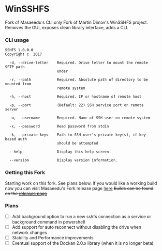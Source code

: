 # WinSSHFS

Fork of Masaeedu's CLI only Fork of Martin Dimov's WinSSHFS project. Removes the GUI, exposes clean library interface, adds a CLI.

### CLI usage

```
SSHFS 1.0.0.0
Copyright c  2017

  -d, --drive-letter    Required. Drive letter to mount the remote SFTP path 
                        under

  -r, --path            Required. Absolute path of directory to be mounted from
                        remote system

  -h, --host            Required. IP or hostname of remote host

  -p, --port            (Default: 22) SSH service port on remote server

  -u, --username        Required. Name of SSH user on remote system

  -x, --password        Read password from stdin

  -k, --private-keys    Path to SSH user's private key(s), if key-based auth 
                        should be attempted

  --help                Display this help screen.

  --version             Display version information.

```
### Getting this Fork
Starting work on this fork. See plans below. If you would like a working build now you can visit Masaeedu's Fork release page [here](https://github.com/masaeedu/win-sshfs/releases/latest)
~~Builds can be found on the [releases page](https://github.com/sparkx120/win-sshfs/releases/latest)~~

### Plans

- [ ] Add background option to run a new sshfs connection as a service or background command in powershell
- [ ] Add support for auto reconnect without disabling the drive when network changes
- [ ] Stability and Performance improvements
- [ ] Eventual support of the Dockan 2.0.x library (when it is no longer beta)

